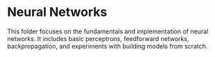 # Neural Networks

This folder focuses on the fundamentals and implementation of neural networks. It includes basic perceptrons, feedforward networks, backpropagation, and experiments with building
models from scratch.
